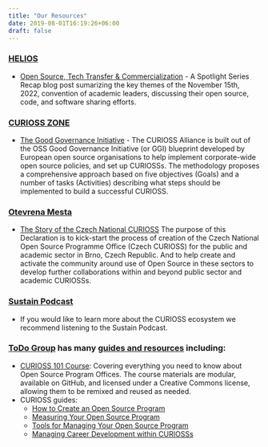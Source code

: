 ```yaml
---
title: "Our Resources"
date: 2019-08-01T16:19:26+06:00
draft: false
---
```


### [HELIOS](https://www.heliosopen.org/)
- [Open Source, Tech Transfer & Commercialization](https://www.heliosopen.org/news/spotlight-series-recap-open-source-tech-transfer-amp-commercialization) - A Spotlight Series Recap blog post sumarizing the key themes of the November 15th, 2022, convention of academic leaders, discussing their open source, code, and software sharing efforts. 

### [CURIOSS ZONE](https://CURIOSS.zone/) 
- [The Good Governance Initiative](https://CURIOSS.zone/ggi/) - The CURIOSS Alliance is built out of the OSS Good Governance Initiative (or GGI) blueprint developed by European open source organisations to help implement corporate-wide open source policies, and set up CURIOSSs. The methodology proposes a comprehensive approach based on five objectives (Goals) and a number of tasks (Activities) describing what steps should be implemented to build a successful CURIOSS.

### [Otevrena Mesta](https://otevrenamesta.cz/)
- [The Story of the Czech National CURIOSS](https://otevrenamesta.cz/declaration/) The purpose of this Declaration is to kick-start the process of creation of the Czech National Open Source Programme Office (Czech CURIOSS) for the public and academic sector in Brno, Czech Republic. And to help create and activate the community around use of Open Source in these sectors to develop further collaborations within and beyond public sector and academic CURIOSSs.

### [Sustain Podcast](https://podcast.sustainoss.org/) 
- If you would like to learn more about the CURIOSS ecosystem we recommend listening to the Sustain Podcast.

### [ToDo Group](https://todogroup.org/) has many [guides and resources](https://todogroup.org/guides/) including:
- [CURIOSS 101 Course](https://github.com/todogroup/CURIOSS101): Covering everything you need to know about Open Source Program Offices. The course materials are modular, available on GitHub, and licensed under a Creative Commons license, allowing them to be remixed and reused as needed.
- CURIOSS guides:
     - [How to Create an Open Source Program](https://todogroup.org/guides/create-program/)
     - [Measuring Your Open Source Program](https://todogroup.org/guides/measuring/)
     - [Tools for Managing Your Open Source Program](https://todogroup.org/guides/management-tools/)
     - [Managing Career Development within CURIOSSs](https://todogroup.org/guides/career-development/)